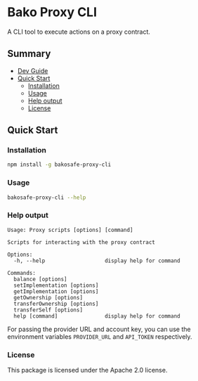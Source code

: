 # Bako Proxy CLI

A CLI tool to execute actions on a proxy contract.

## Summary

- [Dev Guide](./.github/doc/dev-guide.md)
- [Quick Start](#quick-start)
  - [Installation](#installation)
  - [Usage](#usage)
  - [Help output](#help-output)
  - [License](#license)

## Quick Start

### Installation

```bash
npm install -g bakosafe-proxy-cli
```

### Usage

```bash
bakosafe-proxy-cli --help
```

### Help output

```
Usage: Proxy scripts [options] [command]

Scripts for interacting with the proxy contract

Options:
  -h, --help                   display help for command

Commands:
  balance [options]
  setImplementation [options]
  getImplementation [options]
  getOwnership [options]
  transferOwnership [options]
  transferSelf [options]
  help [command]               display help for command
```

For passing the provider URL and account key, you can use the environment variables `PROVIDER_URL` and `API_TOKEN`
respectively.

### License

This package is licensed under the Apache 2.0 license.
